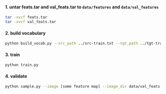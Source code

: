 #### 1. untar feats.tar and val_feats.tar to `data/features` and `data/val_features`

```bash
tar -xvcf feats.tar
tar -xvcf val_feats.tar
```

#### 2. build vocabulary

```bash
python build_vocab.py --src_path ../src-train.txt --tgt_path ../tgt-train.txt
```

#### 3. train

```bash
python train.py
```

#### 4. validate

```bash
python sample.py --image [some feature map] --image_dir data/val_feats --decoder_path models/[some trained model].ckpt
```